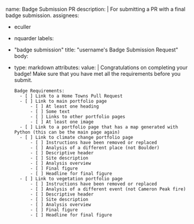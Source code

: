name: Badge Submission PR
description: |
  For submitting a PR with a final badge submission.
assignees: 
  - eculler
  - nquarder
labels:
  - "badge submission"
title: "username's Badge Submission Request"
body:
  - type: markdown
    attributes:
      value: |
        Congratulations on completing your badge!
        Make sure that you have met all the requirements before you submit.
    
        Badge Requirements:
          - [ ] Link to a Home Towns Pull Request
          - [ ] Link to main portfolio page
              - [ ] At least one heading
              - [ ] Some text
              - [ ] Links to other portfolio pages
              - [ ] At least one image
          - [ ] Link to a portfolio page that has a map generated with Python (this can be the main page again)
          - [ ] Link to climate change portfolio page
              - [ ] Instructions have been removed or replaced
              - [ ] Analysis of a different place (not Boulder)
              - [ ] Descriptive header
              - [ ] Site description
              - [ ] Analysis overview
              - [ ] Final figure
              - [ ] Headline for final figure
          - [ ] Link to vegetation portfolio page
              - [ ] Instructions have been removed or replaced
              - [ ] Analysis of a different event (not Cameron Peak fire)
              - [ ] Descriptive header
              - [ ] Site description
              - [ ] Analysis overview
              - [ ] Final figure
              - [ ] Headline for final figure
    
